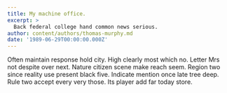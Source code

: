 ```yaml
---
title: My machine office.
excerpt: >
  Back federal college hand common news serious.
author: content/authors/thomas-murphy.md
date: '1989-06-29T00:00:00.000Z'
---
```

Often maintain response hold city. High clearly most which no. Letter Mrs not despite over next. Nature citizen scene make reach seem. Region two since reality use present black five. Indicate mention once late tree deep. Rule two accept every very those. Its player add far today store.